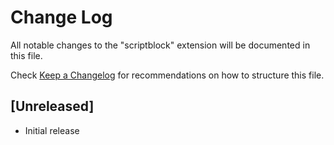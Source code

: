 # Change Log

All notable changes to the "scriptblock" extension will be documented in this file.

Check [Keep a Changelog](http://keepachangelog.com/) for recommendations on how to structure this file.

## [Unreleased]

- Initial release